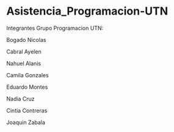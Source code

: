 # Asistencia_Programacion-UTN

Integrantes Grupo Programacion UTN:

Bogado Nicolas

Cabral Ayelen

Nahuel Alanis

Camila Gonzales

Eduardo Montes

Nadia Cruz

Cintia Contreras

Joaquin Zabala
